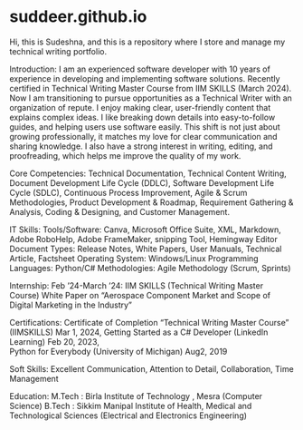 # suddeer.github.io
Hi, this is Sudeshna, and this is a repository where I store and manage my technical writing portfolio.

Introduction:
I am an experienced software developer with 10 years of experience in developing and implementing software solutions. Recently certified in Technical Writing Master Course from IIM SKILLS (March 2024). Now I am transitioning to pursue opportunities as a Technical Writer with an organization of repute. I enjoy making clear, user-friendly content that explains complex ideas. I like breaking down details into easy-to-follow guides, and helping users use software easily. This shift is not just about growing professionally, it matches my love for clear communication and sharing knowledge. I also have a strong interest in writing, editing, and proofreading, which helps me improve the quality of my work.

Core Competencies: 
Technical Documentation, Technical Content Writing, Document Development Life Cycle (DDLC), Software Development Life Cycle (SDLC), Continuous Process Improvement, Agile & Scrum Methodologies, Product Development & Roadmap, Requirement Gathering & Analysis, Coding & Designing, and Customer Management.

IT Skills:
Tools/Software: Canva, Microsoft Office Suite, XML, Markdown, Adobe RoboHelp, Adobe FrameMaker, snipping Tool, Hemingway Editor
Document Types: Release Notes, White Papers, User Manuals, Technical Article, Factsheet
Operating System: Windows/Linux
Programming Languages: Python/C#
Methodologies: Agile Methodology (Scrum, Sprints) 

Internship:
Feb ’24-March ’24: IIM SKILLS (Technical Writing Master Course)
White Paper on “Aerospace Component Market and Scope of Digital Marketing in the Industry”

Certifications: 
Certificate of Completion “Technical Writing Master Course” (IIMSKILLS) Mar 1, 2024,
Getting Started as a C# Developer (LinkedIn Learning) Feb 20, 2023,  
Python for Everybody (University of Michigan) Aug2, 2019

Soft Skills:
Excellent Communication, Attention to Detail, Collaboration, Time Management
 
Education:
M.Tech : Birla Institute of Technology , Mesra (Computer Science)
B.Tech :  Sikkim Manipal Institute of Health, Medical and Technological Sciences (Electrical and Electronics Engineering)
